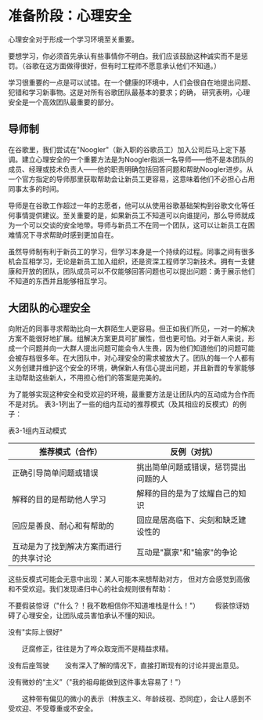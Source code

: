 # 准备阶段：心理安全

心理安全对于形成一个学习环境至关重要。

要想学习，你必须首先承认有些事情你不明白。我们应该鼓励这种诚实而不是惩罚。（谷歌在这方面做得很好，但有时工程师不愿意承认他们不知道。）

学习很重要的一点是可以试错。在一个健康的环境中，人们会很自在地提出问题、犯错和学习新事物。这是对所有谷歌团队最基本的要求；的确， 研究表明，心理安全是一个高效团队最重要的部分。

## 导师制

在谷歌里，我们尝试在"Noogler"（新入职的谷歌员工）加入公司后马上定下基调。建立心理安全的一个重要方法是为Noogler指派一名导师——他不是本团队的成员、经理或技术负责人——他的职责明确包括回答问题和帮助Noogler进步。从一个官方指定的导师那里获取帮助会让新员工更容易，这意味着他们不必担心占用同事太多的时间。

导师是在谷歌工作超过一年的志愿者，他可以从使用谷歌基础架构到谷歌文化等任何事情提供建议。至关重要的是，如果新员工不知道可以向谁提问，那么导师就成为一个可以交谈的安全地带。导师与新员工不在同一个团队，这可以让新员工在困难情况下寻求帮助时感到更加自在。

虽然导师制有利于新员工的学习，但学习本身是一个持续的过程。同事之间有很多机会互相学习，无论是新员工加入组织，还是资深工程师学习新技术。拥有一支健康和开放的团队，团队成员可以不仅能够回答问题也可以提出问题：勇于展示他们不知道的东西并且能够相互学习。

## 大团队的心理安全

向附近的同事寻求帮助比向一大群陌生人更容易。但正如我们所见，一对一的解决方案不能很好地扩展。组解决方案更具可扩展性，但也更可怕。对于新人来说，形成一个问题并向一大群人提出问题可能会令人生畏，因为他们知道他们的问题可能会被存档很多年。在大团队中，对心理安全的需求被放大了。团队的每一个人都有义务创建并维护这个安全的环境，确保新人有信心提出问题，并且新晋的专家能够主动帮助这些新人，不用担心他们的答案是完美的。

为了能够实现这种安全和受欢迎的环境，最重要方法是让团队内的互动成为合作而不是对抗。 表3-1列出了一些的组内互动的推荐模式（及其相应的反模式）的例子：

表3-1组内互动模式

|  推荐模式（合作）   | 反例（对抗）  |
|  ----  | ----  |
| 正确引导简单问题或错误| 挑出简单问题或错误，惩罚提出问题的人|
| 解释的目的是帮助他人学习 | 解释的目的是为了炫耀自己的知识|
| 回应是善良、耐心和有帮助的| 回应是居高临下、尖刻和缺乏建设性的|
| 互动是为了找到解决方案而进行的共享讨论 | 互动是"赢家"和"输家"的争论


这些反模式可能会无意中出现：某人可能本来想帮助对方， 但对方会感觉到高傲和不受欢迎。我们发现递归中心的社会规则很有帮助：

不要假装惊讶（"什么？！我不敢相信你不知道堆栈是什么！"）
&emsp;&emsp;假装惊讶妨碍了心理安全，让团队成员害怕承认不懂的知识。

没有"实际上很好"

&emsp;&emsp;迂腐修正，往往是为了哗众取宠而不是精益求精。

没有后座驾驶
&emsp;&emsp;没有深入了解的情况下，直接打断现有的讨论并提出意见。

没有微妙的“主义”（"我的祖母能做到这件事太容易了！"）

&emsp;&emsp;这种带有偏见的微小的表示（种族主义、年龄歧视、恐同症），会让人感到不受欢迎、不受尊重或不安全。